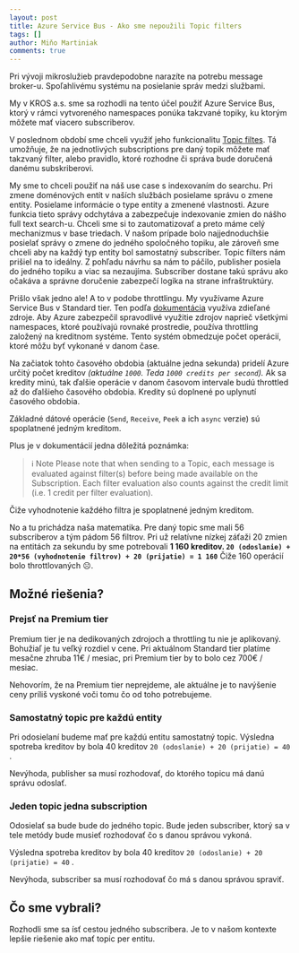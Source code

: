 ```yaml
---
layout: post
title: Azure Service Bus - Ako sme nepoužili Topic filters
tags: []
author: Miňo Martiniak
comments: true
---
```


Pri vývoji mikroslužieb pravdepodobne narazíte na potrebu message broker-u. Spoľahlivému systému na posielanie správ medzi službami.

My v KROS a.s. sme sa rozhodli na tento účel použiť Azure Service Bus, ktorý v rámci vytvoreného namespaces ponúka takzvané topiky, ku ktorým môžete mať viacero subscriberov.

V poslednom období sme chceli využiť jeho funkcionalitu [Topic filtes](https://learn.microsoft.com/en-us/azure/service-bus-messaging/topic-filters). Tá umožňuje, že na jednotlivých subscriptions pre daný topik môžete mať takzvaný filter, alebo pravidlo, ktoré rozhodne či správa bude doručená danému subskriberovi.

My sme to chceli použiť na náš use case s indexovaním do searchu. Pri zmene doménových entít v naších službách posielame správu o zmene entity. Posielame informácie o type entity a zmenené vlastnosti. Azure funkcia tieto správy odchytáva a zabezpečuje indexovanie zmien do nášho full text search-u. Chceli sme si to zautomatizovať a preto máme celý mechanizmus v base triedach. V našom prípade bolo najjednoduchšie posielať správy o zmene do jedného spoločného topiku, ale zároveň sme chceli aby na každý typ entity bol samostatný subscriber. Topic filters nám prišiel na to ideálny. Z pohľadu návrhu sa nám to páčilo, publisher posiela do jedného topiku a viac sa nezaujíma. Subscriber dostane takú správu ako očakáva a správne doručenie zabezpečí logika na strane infraštruktúry.

Prišlo však jedno ale! A to v podobe throttlingu. My využívame Azure Service Bus v Standard tier. Ten podľa [dokumentácia](https://learn.microsoft.com/en-us/azure/service-bus-messaging/service-bus-throttling) využíva zdieľané zdroje. Aby Azure zabezpečil spravodlivé využitie zdrojov naprieč všetkými namespaces, ktoré používajú rovnaké prostredie, používa throttling založený na kreditnom systéme. Tento systém obmedzuje počet operácií, ktoré môžu byť vykonané v danom čase.

Na začiatok tohto časového obdobia (aktuálne jedna sekunda) pridelí Azure určitý počet kreditov *(aktuálne `1000`. Teda `1000 credits per second`).* Ak sa kredity minú, tak ďalšie operácie v danom časovom intervale budú throttled až do ďalšieho časového obdobia. Kredity sú doplnené po uplynutí časového obdobia.

Základné dátové operácie (`Send`, `Receive`, `Peek` a ich `async` verzie) sú spoplatnené jedným kreditom.

Plus je v dokumentácií jedna dôležitá poznámka:

>ℹ️ Note
>Please note that when sending to a Topic, each message is evaluated against filter(s) before being made available on the Subscription. Each filter evaluation also counts against the credit limit (i.e. 1 credit per filter evaluation).

</aside>

Čiže vyhodnotenie každého filtra je spoplatnené jedným kreditom.

No a tu prichádza naša matematika. Pre daný topic sme mali 56 subscriberov a tým pádom 56 filtrov. Pri už relatívne nízkej záťaži 20 zmien na entitách za sekundu by sme potrebovali **1 160 kreditov. `20 (odoslanie) + 20*56 (vyhodnotenie filtrov) + 20 (prijatie) = 1 160`** Čiže 160 operácií bolo throttlovaných ☹️.

## Možné riešenia?

### Prejsť na Premium tier

Premium tier je na dedikovaných zdrojoch a throttling tu nie je aplikovaný. Bohužiaľ je tu veľký rozdiel v cene. Pri aktuálnom Standard tier platíme mesačne zhruba 11€ / mesiac, pri Premium tier by to bolo cez 700€ / mesiac.

Nehovorím, že na Premium tier neprejdeme, ale aktuálne je to navýšenie ceny príliš vyskoné voči tomu čo od toho potrebujeme.

### Samostatný topic pre každú entity

Pri odosielaní budeme mať pre každú entitu samostatný topic. Výsledna spotreba kreditov by bola 40 kreditov `20 (odoslanie) + 20 (prijatie) = 40` .

Nevýhoda, publisher sa musí rozhodovať, do ktorého topicu má danú správu odoslať.

### Jeden topic jedna subscription

Odosielať sa bude bude do jedného topic. Bude jeden subscriber, ktorý sa v tele metódy bude musieť rozhodovať čo s danou správou vykoná.

Výsledna spotreba kreditov by bola 40 kreditov `20 (odoslanie) + 20 (prijatie) = 40` .

Nevýhoda, subscriber sa musí rozhodovať čo má s danou správou spraviť.

## Čo sme vybrali?

Rozhodli sme sa ísť cestou jedného subscribera. Je to v našom kontexte lepšie riešenie ako mať topic per entitu.
